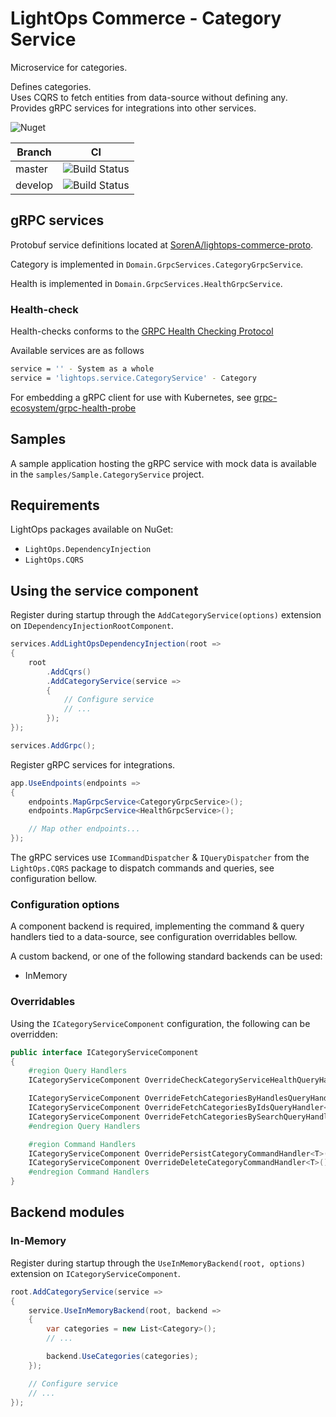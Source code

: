 # LightOps Commerce - Category Service

Microservice for categories.

Defines categories.  
Uses CQRS to fetch entities from data-source without defining any.  
Provides gRPC services for integrations into other services.

![Nuget](https://img.shields.io/nuget/v/LightOps.Commerce.Services.Category)

| Branch | CI |
| --- | --- |
| master | ![Build Status](https://dev.azure.com/sorendev/LightOps%20Commerce/_apis/build/status/LightOps.Commerce.Services.Category?branchName=master) |
| develop | ![Build Status](https://dev.azure.com/sorendev/LightOps%20Commerce/_apis/build/status/LightOps.Commerce.Services.Category?branchName=develop) |

## gRPC services

Protobuf service definitions located at [SorenA/lightops-commerce-proto](https://github.com/SorenA/lightops-commerce-proto).

Category is implemented in `Domain.GrpcServices.CategoryGrpcService`.

Health is implemented in `Domain.GrpcServices.HealthGrpcService`.

### Health-check

Health-checks conforms to the [GRPC Health Checking Protocol](https://github.com/grpc/grpc/blob/master/doc/health-checking.md)

Available services are as follows

```bash
service = '' - System as a whole
service = 'lightops.service.CategoryService' - Category
```

For embedding a gRPC client for use with Kubernetes, see [grpc-ecosystem/grpc-health-probe](https://github.com/grpc-ecosystem/grpc-health-probe)

## Samples

A sample application hosting the gRPC service with mock data is available in the `samples/Sample.CategoryService` project.

## Requirements

LightOps packages available on NuGet:

- `LightOps.DependencyInjection`
- `LightOps.CQRS`

## Using the service component

Register during startup through the `AddCategoryService(options)` extension on `IDependencyInjectionRootComponent`.

```csharp
services.AddLightOpsDependencyInjection(root =>
{
    root
        .AddCqrs()
        .AddCategoryService(service =>
        {
            // Configure service
            // ...
        });
});

services.AddGrpc();
```

Register gRPC services for integrations.

```csharp
app.UseEndpoints(endpoints =>
{
    endpoints.MapGrpcService<CategoryGrpcService>();
    endpoints.MapGrpcService<HealthGrpcService>();

    // Map other endpoints...
});
```

The gRPC services use `ICommandDispatcher` & `IQueryDispatcher` from the `LightOps.CQRS` package to dispatch commands and queries, see configuration bellow.

### Configuration options

A component backend is required, implementing the command & query handlers tied to a data-source, see configuration overridables bellow.

A custom backend, or one of the following standard backends can be used:

- InMemory

### Overridables

Using the `ICategoryServiceComponent` configuration, the following can be overridden:

```csharp
public interface ICategoryServiceComponent
{
    #region Query Handlers
    ICategoryServiceComponent OverrideCheckCategoryServiceHealthQueryHandler<T>() where T : ICheckCategoryServiceHealthQueryHandler;

    ICategoryServiceComponent OverrideFetchCategoriesByHandlesQueryHandler<T>() where T : IFetchCategoriesByHandlesQueryHandler;
    ICategoryServiceComponent OverrideFetchCategoriesByIdsQueryHandler<T>() where T : IFetchCategoriesByIdsQueryHandler;
    ICategoryServiceComponent OverrideFetchCategoriesBySearchQueryHandler<T>() where T : IFetchCategoriesBySearchQueryHandler;
    #endregion Query Handlers

    #region Command Handlers
    ICategoryServiceComponent OverridePersistCategoryCommandHandler<T>() where T : IPersistCategoryCommandHandler;
    ICategoryServiceComponent OverrideDeleteCategoryCommandHandler<T>() where T : IDeleteCategoryCommandHandler;
    #endregion Command Handlers
}
```

## Backend modules

### In-Memory

Register during startup through the `UseInMemoryBackend(root, options)` extension on `ICategoryServiceComponent`.

```csharp
root.AddCategoryService(service =>
{
    service.UseInMemoryBackend(root, backend =>
    {
        var categories = new List<Category>();
        // ...

        backend.UseCategories(categories);
    });

    // Configure service
    // ...
});
```
